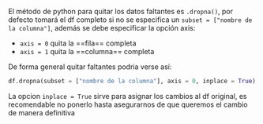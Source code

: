 El método de python para quitar los datos faltantes  es `.dropna()`, por defecto tomará el df completo si no se especifica un `subset = ["nombre de la columna"]`, además se debe especificar la opción axis:

- `axis = 0` quita la ==fila== completa
- `axis = 1` quita la ==columna== completa

De forma general quitar faltantes podria verse así:
```py
df.dropna(subset = ["nombre de la columna"], axis = 0, inplace = True)
```

La opcion `inplace = True` sirve para asignar los cambios al df original, es recomendable no ponerlo hasta asegurarnos de que queremos el cambio de manera definitiva

